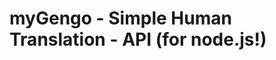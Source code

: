 myGengo - Simple Human Translation - API (for node.js!)
=======================================================



